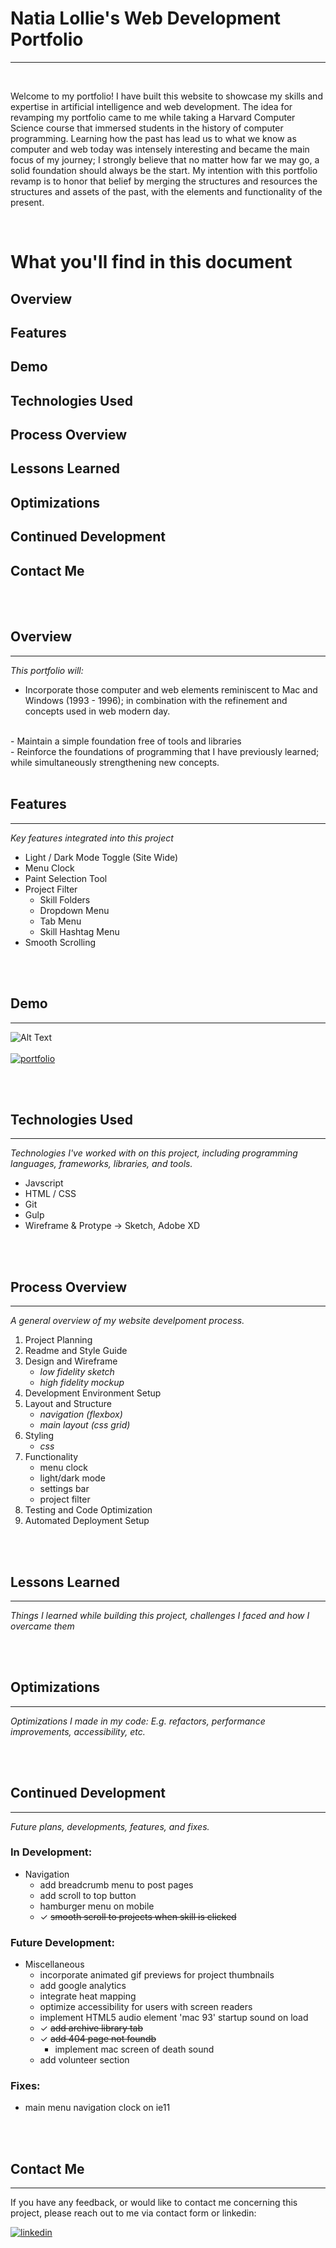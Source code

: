 # Natia Lollie's Web Development Portfolio
---
<br>

Welcome to my portfolio! I have built this website to showcase my skills and expertise in artificial intelligence and web development. The idea for revamping my portfolio came to me while taking a Harvard Computer Science course that immersed students in the history of computer programming. Learning how the past has lead us to what we know as computer and web today was intensely interesting and became the main focus of my journey; I strongly believe that no matter how far we may go, a solid foundation should always be the start. My intention with this portfolio revamp is to honor that belief by merging the structures and resources the structures and assets of the past, with the elements and functionality of the present. 

<br>

# What you'll find in this document 

## Overview
## Features 
## Demo
## Technologies Used
## Process Overview
## Lessons Learned 
## Optimizations
## Continued Development 
## Contact Me 

<br>
<br>


## Overview 
---
_This portfolio will:_
<br>

- Incorporate those computer and web elements reminiscent to Mac and Windows (1993 - 1996); in combination with the refinement and concepts used in web modern day.
<br>
- Maintain a simple foundation free of tools and libraries 
<br>
- Reinforce the foundations of programming that I have previously learned; while simultaneously strengthening new concepts. 
<br>
<br>


## Features 
---
_Key features integrated into this project_

 - Light / Dark Mode Toggle (Site Wide)
 - Menu Clock
 - Paint Selection Tool
 - Project Filter 
	- Skill Folders
	- Dropdown Menu
	- Tab Menu
	- Skill Hashtag Menu 
- Smooth Scrolling


<br>
<br>


## Demo
---

![Alt Text](https://github.com/natiaLollie/personal-portfolio-2022/blob/main/src/_imgs/portfolio-snapshot.gif?raw=true)
<br>
<br>
[![portfolio](https://img.shields.io/badge/my_portfolio-000?style=for-the-badge&logo=ko-fi&logoColor=white)](https://natialollie.success-way.co/)


<br>
<br>

## Technologies Used
---
_Technologies I've worked with on this project, including programming languages, frameworks, libraries, and tools._
- Javscript 
- HTML / CSS  
- Git
- Gulp
- Wireframe & Protype -> Sketch, Adobe XD

<br>
<br>

## Process Overview
---
_A general overview of my website develpoment process._
1. Project Planning 
2. Readme and Style Guide 
3. Design and Wireframe 
	- _low fidelity sketch_ 
	- _high fidelity mockup_
4. Development Environment Setup
5. Layout and Structure 
	- _navigation (flexbox)_
	- _main layout (css grid)_
6. Styling 
	- _css_
7. Functionality
	- menu clock
	- light/dark mode
	- settings bar
	- project filter
8. Testing and Code Optimization
9. Automated Deployment Setup

<br>
<br>

## Lessons Learned 
---
_Things I learned while building this project, challenges I faced and how I overcame them_

<br>
<br>

## Optimizations
---
_Optimizations I made in my code: E.g. refactors, performance improvements, accessibility, etc._

<br>
<br>

## Continued Development 
---
_Future plans, developments, features, and fixes._
### In Development:
- Navigation
	- add breadcrumb menu to post pages
	- add scroll to top button 
	- hamburger menu on mobile
	- &#10003; ~~smooth scroll to projects when skill is clicked~~ 
### Future Development:
- Miscellaneous
	- incorporate animated gif previews for project thumbnails
	- add google analytics 
	- integrate heat mapping
	- optimize accessibility for users with screen readers
	- implement HTML5 audio element 'mac 93' startup sound on load
	- &#10003; ~~add archive library tab~~
	- &#10003; ~~add 404 page not foundb~~
		-	implement mac screen of death sound
	- add volunteer section
### Fixes:
- main menu navigation clock on ie11


<br>
<br>

## Contact Me 
---

If you have any feedback, or would like to contact me concerning this project, please reach out to me via contact form or linkedin:

[![linkedin](https://img.shields.io/badge/linkedin-0A66C2?style=for-the-badge&logo=linkedin&logoColor=white)](https://www.linkedin.com/in/natialollie/)




 

















